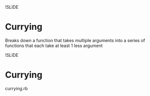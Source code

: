 !SLIDE
# Currying

Breaks down a function that takes multiple arguments into a series of functions that each take at least 1 less argument

!SLIDE
# Currying

currying.rb
